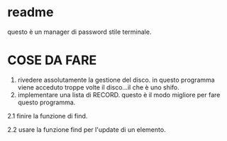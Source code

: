 # readme

questo è un manager di password stile terminale.

# COSE DA FARE

1. rivedere assolutamente la gestione del disco. 
    in questo programma viene acceduto troppe volte il disco...il che è uno shifo.
2. implementare una lista di RECORD. questo è il modo migliore per fare questo programma.

  2.1 finire la funzione di find.

  2.2 usare la funzione find per l'update di un elemento.

